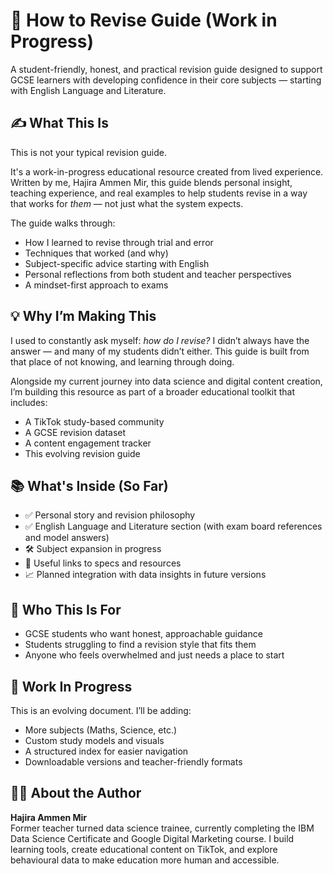 # 📘 How to Revise Guide (Work in Progress)

A student-friendly, honest, and practical revision guide designed to support GCSE learners with developing confidence in their core subjects — starting with English Language and Literature.

## ✍️ What This Is

This is not your typical revision guide.

It's a work-in-progress educational resource created from lived experience. Written by me, Hajira Ammen Mir, this guide blends personal insight, teaching experience, and real examples to help students revise in a way that works for *them* — not just what the system expects.

The guide walks through:
- How I learned to revise through trial and error
- Techniques that worked (and why)
- Subject-specific advice starting with English
- Personal reflections from both student and teacher perspectives
- A mindset-first approach to exams

## 💡 Why I’m Making This

I used to constantly ask myself: *how do I revise?* I didn’t always have the answer — and many of my students didn’t either. This guide is built from that place of not knowing, and learning through doing.

Alongside my current journey into data science and digital content creation, I’m building this resource as part of a broader educational toolkit that includes:
- A TikTok study-based community
- A GCSE revision dataset
- A content engagement tracker
- This evolving revision guide

## 📚 What's Inside (So Far)

- ✅ Personal story and revision philosophy
- ✅ English Language and Literature section (with exam board references and model answers)
- 🛠 Subject expansion in progress
- 🔗 Useful links to specs and resources
- 📈 Planned integration with data insights in future versions

## 🧠 Who This Is For

- GCSE students who want honest, approachable guidance
- Students struggling to find a revision style that fits them
- Anyone who feels overwhelmed and just needs a place to start

## 🚧 Work In Progress

This is an evolving document. I’ll be adding:
- More subjects (Maths, Science, etc.)
- Custom study models and visuals
- A structured index for easier navigation
- Downloadable versions and teacher-friendly formats

## 👩‍💻 About the Author

**Hajira Ammen Mir**  
Former teacher turned data science trainee, currently completing the IBM Data Science Certificate and Google Digital Marketing course. I build learning tools, create educational content on TikTok, and explore behavioural data to make education more human and accessible.


